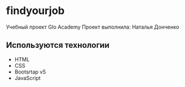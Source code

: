# findyourjob
Учебный проект Glo Academy
Проект выполнила: Наталья Донченко

## Используются технологии
- HTML
- CSS
- Bootsrtap v5
- JavaScript
